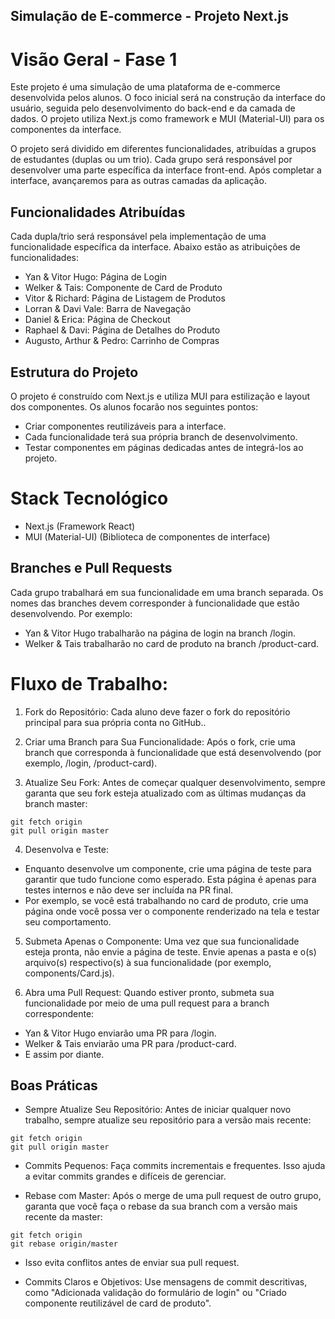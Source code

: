 

## Simulação de E-commerce - Projeto Next.js

# Visão Geral - Fase 1

Este projeto é uma simulação de uma plataforma de e-commerce desenvolvida pelos alunos. O foco inicial será na construção da interface do usuário, seguida pelo desenvolvimento do back-end e da camada de dados. O projeto utiliza Next.js como framework e MUI (Material-UI) para os componentes da interface.

O projeto será dividido em diferentes funcionalidades, atribuídas a grupos de estudantes (duplas ou um trio). Cada grupo será responsável por desenvolver uma parte específica da interface front-end. Após completar a interface, avançaremos para as outras camadas da aplicação.


## Funcionalidades Atribuídas

Cada dupla/trio será responsável pela implementação de uma funcionalidade específica da interface. Abaixo estão as atribuições de funcionalidades:

- Yan & Vitor Hugo: Página de Login
- Welker & Tais: Componente de Card de Produto
- Vitor & Richard: Página de Listagem de Produtos
- Lorran & Davi Vale: Barra de Navegação
- Daniel & Erica: Página de Checkout
- Raphael & Davi: Página de Detalhes do Produto
- Augusto, Arthur & Pedro: Carrinho de Compras

## Estrutura do Projeto

O projeto é construído com Next.js e utiliza MUI para estilização e layout dos componentes. Os alunos focarão nos seguintes pontos:

- Criar componentes reutilizáveis para a interface.
- Cada funcionalidade terá sua própria branch de desenvolvimento.
- Testar componentes em páginas dedicadas antes de integrá-los ao projeto.

# Stack Tecnológico 

- Next.js (Framework React)
- MUI (Material-UI) (Biblioteca de componentes de interface)

## Branches e Pull Requests

Cada grupo trabalhará em sua funcionalidade em uma branch separada. Os nomes das branches devem corresponder à funcionalidade que estão desenvolvendo. Por exemplo:

- Yan & Vitor Hugo trabalharão na página de login na branch /login.
- Welker & Tais trabalharão no card de produto na branch /product-card.

# Fluxo de Trabalho:

1. Fork do Repositório: Cada aluno deve fazer o fork do repositório principal para sua própria conta no GitHub..

2. Criar uma Branch para Sua Funcionalidade: Após o fork, crie uma branch que corresponda à funcionalidade que está desenvolvendo (por exemplo, /login, /product-card).

3. Atualize Seu Fork: Antes de começar qualquer desenvolvimento, sempre garanta que seu fork esteja atualizado com as últimas mudanças da branch master:

```
git fetch origin
git pull origin master
```

4. Desenvolva e Teste:

- Enquanto desenvolve um componente, crie uma página de teste para garantir que tudo funcione como esperado. Esta página é apenas para testes internos e não deve ser incluída na PR final.
- Por exemplo, se você está trabalhando no card de produto, crie uma página onde você possa ver o componente renderizado na tela e testar seu comportamento.

5. Submeta Apenas o Componente: Uma vez que sua funcionalidade esteja pronta, não envie a página de teste. Envie apenas a pasta e o(s) arquivo(s) respectivo(s) à sua funcionalidade (por exemplo, components/Card.js).

6. Abra uma Pull Request: Quando estiver pronto, submeta sua funcionalidade por meio de uma pull request para a branch correspondente:

- Yan & Vitor Hugo enviarão uma PR para /login.
- Welker & Tais enviarão uma PR para /product-card.
- E assim por diante.

## Boas Práticas

- Sempre Atualize Seu Repositório: Antes de iniciar qualquer novo trabalho, sempre atualize seu repositório para a versão mais recente:

```
git fetch origin
git pull origin master

```

- Commits Pequenos: Faça commits incrementais e frequentes. Isso ajuda a evitar commits grandes e difíceis de gerenciar.

- Rebase com Master: Após o merge de uma pull request de outro grupo, garanta que você faça o rebase da sua branch com a versão mais recente da master:

```
git fetch origin
git rebase origin/master

```

- Isso evita conflitos antes de enviar sua pull request.

- Commits Claros e Objetivos: Use mensagens de commit descritivas, como "Adicionada validação do formulário de login" ou "Criado componente reutilizável de card de produto".